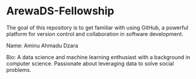 # ArewaDS-Fellowship

The goal of this repository is to get familiar with using GitHub, a powerful platform for version control and collaboration in software development.

Name: Aminu Ahmadu Dzara

Bio: A data science and machine learning enthusiast with a background in computer science. Passionate about leveraging data to solve social problems.